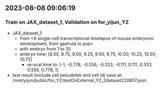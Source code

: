 ## 2023-08-08 09:06:19 
### Train on JAX_dataset_1, Validation on for_yijun_YZ
* JAX_dataset_1:
    * from <A single-cell transcriptional timelapse of mouse embryonic development, from gastrula to pup>
    * with embryo from 1 to 35
    * embryo time: [8.50, 8.75, 9.00, 9.25, 9.50, 9.75, 10.00, 10.25, 10.50, 10.75] 
      * re-scal time to: [-1, -0.778, -0.556, -0.333, -0.111, 0.111,  0.333, 0.556, 0.778, 1]
* test result (include cell pesudotim and cell id) save at: /mnt/yijun/public/for_YZ/testOnExternal_YZ_2dataset220807.json

